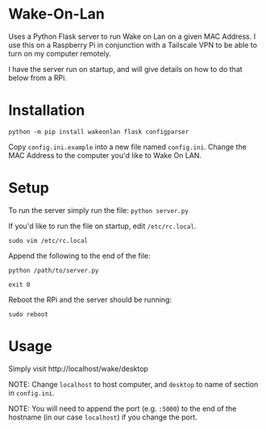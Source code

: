 # Wake-On-Lan
Uses a Python Flask server to run Wake on Lan on a given MAC Address. I use this on a Raspberry Pi in conjunction with a Tailscale VPN to be able to turn on my computer remotely.

I have the server run on startup, and will give details on how to do that below from a RPi.


# Installation

`python -m pip install wakeonlan flask configparser`

Copy `config.ini.example` into a new file named `config.ini`. Change the MAC Address to the computer you'd like to Wake On LAN.

# Setup

To run the server simply run the file:
`python server.py`



If you'd like to run the file on startup, edit `/etc/rc.local`.

`sudo vim /etc/rc.local`

Append the following to the end of the file:

`python /path/to/server.py`

`exit 0`

Reboot the RPi and the server should be running:

`sudo reboot`


# Usage

Simply visit http://localhost/wake/desktop

NOTE: Change `localhost` to host computer, and `desktop` to name of section in `config.ini`.

NOTE: You will need to append the port (e.g. `:5000`) to the end of the hostname (in our case `localhost`) if you change the port.
